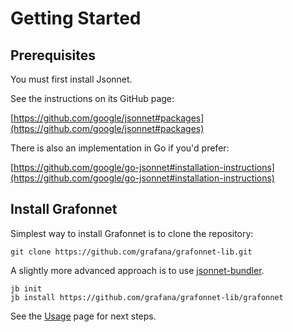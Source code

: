 # Getting Started

## Prerequisites

You must first install Jsonnet.

See the instructions on its GitHub page:

[https://github.com/google/jsonnet#packages](https://github.com/google/jsonnet#packages)

There is also an implementation in Go if you'd prefer:

[https://github.com/google/go-jsonnet#installation-instructions](https://github.com/google/go-jsonnet#installation-instructions)

## Install Grafonnet

Simplest way to install Grafonnet is to clone the repository:

```
git clone https://github.com/grafana/grafonnet-lib.git
```

A slightly more advanced approach is to use
[jsonnet-bundler](https://github.com/jsonnet-bundler/jsonnet-bundler).

```
jb init
jb install https://github.com/grafana/grafonnet-lib/grafonnet
```

See the [Usage](/usage) page for next steps.
